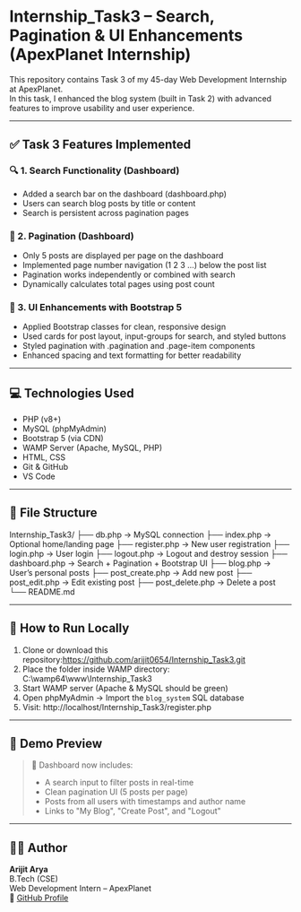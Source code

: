 # Internship_Task3 – Search, Pagination & UI Enhancements (ApexPlanet Internship)

This repository contains Task 3 of my 45-day Web Development Internship at ApexPlanet.  
In this task, I enhanced the blog system (built in Task 2) with advanced features to improve usability and user experience.

---

## ✅ Task 3 Features Implemented

### 🔍 1. Search Functionality (Dashboard)
- Added a search bar on the dashboard (dashboard.php)
- Users can search blog posts by title or content
- Search is persistent across pagination pages

### 📄 2. Pagination (Dashboard)
- Only 5 posts are displayed per page on the dashboard
- Implemented page number navigation (1 2 3 …) below the post list
- Pagination works independently or combined with search
- Dynamically calculates total pages using post count

### 🎨 3. UI Enhancements with Bootstrap 5
- Applied Bootstrap classes for clean, responsive design
- Used cards for post layout, input-groups for search, and styled buttons
- Styled pagination with .pagination and .page-item components
- Enhanced spacing and text formatting for better readability

---

## 💻 Technologies Used

- PHP (v8+)
- MySQL (phpMyAdmin)
- Bootstrap 5 (via CDN)
- WAMP Server (Apache, MySQL, PHP)
- HTML, CSS
- Git & GitHub
- VS Code

---

## 📂 File Structure

Internship_Task3/
├── db.php → MySQL connection
├── index.php → Optional home/landing page
├── register.php → New user registration
├── login.php → User login
├── logout.php → Logout and destroy session
├── dashboard.php → Search + Pagination + Bootstrap UI
├── blog.php → User’s personal posts
├── post_create.php → Add new post
├── post_edit.php → Edit existing post
├── post_delete.php → Delete a post
└── README.md

---

## 🚀 How to Run Locally

1. Clone or download this repository:https://github.com/arijit0654/Internship_Task3.git
2. Place the folder inside WAMP directory: C:\wamp64\www\Internship_Task3
3. Start WAMP server (Apache & MySQL should be green)
4. Open phpMyAdmin → Import the `blog_system` SQL database
5. Visit: http://localhost/Internship_Task3/register.php

---

## 🔗 Demo Preview

> 🎯 Dashboard now includes:
> - A search input to filter posts in real-time  
> - Clean pagination UI (5 posts per page)  
> - Posts from all users with timestamps and author name  
> - Links to "My Blog", "Create Post", and "Logout"

---

## 🙋‍♂️ Author

**Arijit Arya**  
B.Tech (CSE)  
Web Development Intern – ApexPlanet  
🔗 [GitHub Profile](https://github.com/arijit0654)
